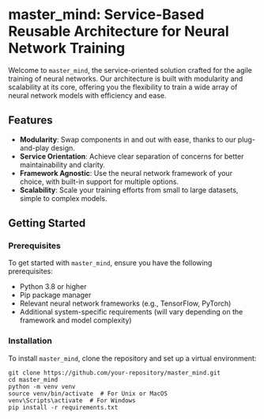 # master_mind: Service-Based Reusable Architecture for Neural Network Training

Welcome to `master_mind`, the service-oriented solution crafted for the agile training of neural networks. Our architecture is built with modularity and scalability at its core, offering you the flexibility to train a wide array of neural network models with efficiency and ease.

## Features

- **Modularity**: Swap components in and out with ease, thanks to our plug-and-play design.
- **Service Orientation**: Achieve clear separation of concerns for better maintainability and clarity.
- **Framework Agnostic**: Use the neural network framework of your choice, with built-in support for multiple options.
- **Scalability**: Scale your training efforts from small to large datasets, simple to complex models.

## Getting Started

### Prerequisites

To get started with `master_mind`, ensure you have the following prerequisites:

- Python 3.8 or higher
- Pip package manager
- Relevant neural network frameworks (e.g., TensorFlow, PyTorch)
- Additional system-specific requirements (will vary depending on the framework and model complexity)

### Installation

To install `master_mind`, clone the repository and set up a virtual environment:

```shell
git clone https://github.com/your-repository/master_mind.git
cd master_mind
python -m venv venv
source venv/bin/activate  # For Unix or MacOS
venv\Scripts\activate  # For Windows
pip install -r requirements.txt
